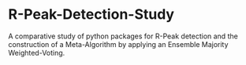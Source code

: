 # R-Peak-Detection-Study
A comparative study of python packages for R-Peak detection and the construction of a Meta-Algorithm by applying an Ensemble Majority Weighted-Voting.
